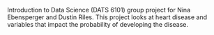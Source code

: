 Introduction to Data Science (DATS 6101) group project for Nina Ebensperger and Dustin Riles. This project looks at heart disease and variables that impact the probability of developing the disease.
